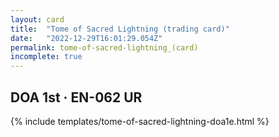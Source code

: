 ```yaml
---
layout: card
title:  "Tome of Sacred Lightning (trading card)"
date:   "2022-12-29T16:01:29.054Z"
permalink: tome-of-sacred-lightning_(card)
incomplete: true
---
```


## DOA 1st &middot; EN-062 UR

{% include templates/tome-of-sacred-lightning-doa1e.html %}
